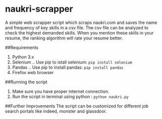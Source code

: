 # naukri-scrapper
A simple web scrapper script which scraps naukri.com and saves the name and frequency of key skills in a csv file. The csv file can be analyzed to check the highest demanded skills. When you mention these skills in your resume, the ranking algorithm will rate your resume better.

##Requirements
1. Python 3.x
2. Selenium
.. Use pip to istall selenium: `pip install selenium`
3. Pandas
.. Use pip to install pandas: `pip install pandas`
4. Firefox web browser

##Running the script
1. Make sure you have proper internet connection.
2. Run the script in terminal using python : `python naukri.py`

##Further Improvements
The script can be customized for different job search portals like indeed, monster and glassdoor.

